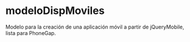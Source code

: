 # modeloDispMoviles
Modelo para la creación de una aplicación móvil a partir de jQueryMobile, lista para PhoneGap.
